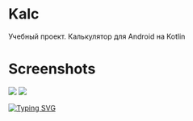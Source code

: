 # Kalc

Учебный проект. Калькулятор для Android на Kotlin


# Screenshots

<img src="https://gitlab.com/mr.kotik/kalc/-/blob/main/IMG/photo_2022-02-12_23-37-26.jpg"/>
<img src="https://gitlab.com/mr.kotik/kalc/-/blob/main/IMG/photo_2022-02-12_23-37-03.jpg"/>

[![Typing SVG](https://readme-typing-svg.herokuapp.com?color=%2336BCF7&lines=Mr.Kotik)](https://gitlab.com/mr.kotik)
